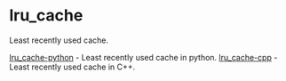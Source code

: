 # lru_cache

Least recently used cache.

<a href="lru_cache-python">lru_cache-python</a> - Least recently used cache in python.
<a href="lru_cache-cpp">lru_cache-cpp</a> - Least recently used cache in C++.
